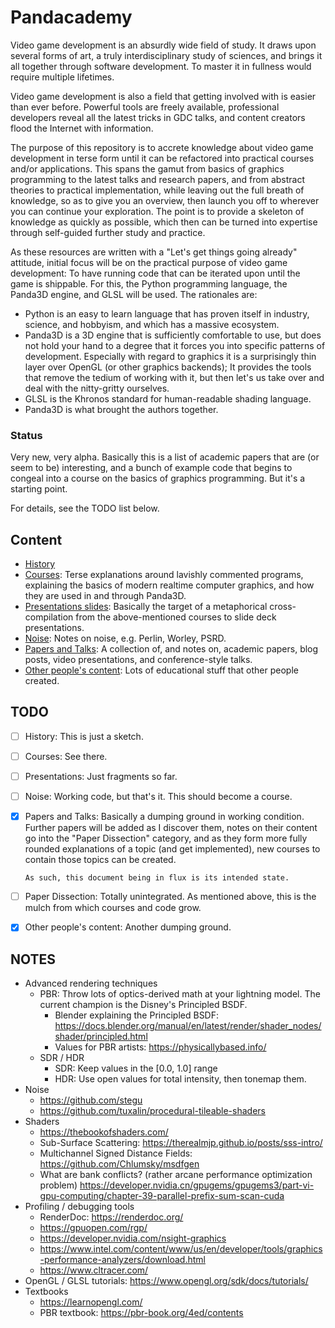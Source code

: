 Pandacademy
===========

Video game development is an absurdly wide field of study. It draws upon
several forms of art, a truly interdisciplinary study of sciences, and
brings it all together through software development. To master it in
fullness would require multiple lifetimes.

Video game development is also a field that getting involved with is
easier than ever before. Powerful tools are freely available,
professional developers reveal all the latest tricks in GDC talks, and
content creators flood the Internet with information.

The purpose of this repository is to accrete knowledge about video game
development in terse form until it can be refactored into practical
courses and/or applications. This spans the gamut from basics of
graphics programming to the latest talks and research papers, and from
abstract theories to practical implementation, while leaving out the
full breath of knowledge, so as to give you an overview, then launch you
off to wherever you can continue your exploration. The point is to
provide a skeleton of knowledge as quickly as possible, which then can
be turned into expertise through self-guided further study and practice.

As these resources are written with a "Let's get things going already"
attitude, initial focus will be on the practical purpose of video game
development: To have running code that can be iterated upon until the
game is shippable. For this, the Python programming language, the
Panda3D engine, and GLSL will be used. The rationales are:
* Python is an easy to learn language that has proven itself in
  industry, science, and hobbyism, and which has a massive ecosystem.
* Panda3D is a 3D engine that is sufficiently comfortable to use, but
  does not hold your hand to a degree that it forces you into specific
  patterns of development. Especially with regard to graphics it is a
  surprisingly thin layer over OpenGL (or other graphics backends); It
  provides the tools that remove the tedium of working with it, but then
  let's us take over and deal with the nitty-gritty ourselves.
* GLSL is the Khronos standard for human-readable shading language.
* Panda3D is what brought the authors together.


### Status

Very new, very alpha. Basically this is a list of academic papers that
are (or seem to be) interesting, and a bunch of example code that begins
to congeal into a course on the basics of graphics programming. But it's
a starting point.

For details, see the TODO list below.


Content
-------

* [History](./history.md)
* [Courses](./courses.md): Terse explanations around lavishly commented
  programs, explaining the basics of modern realtime computer graphics,
  and how they are used in and through Panda3D.
* [Presentations slides](./presentations/presentations.md): Basically
  the target of a metaphorical cross-compilation from the
  above-mentioned courses to slide deck presentations.
* [Noise](./noise/noise.md): Notes on noise, e.g. Perlin, Worley, PSRD.
* [Papers and Talks](papers_and_talks.md): A collection of, and notes
  on, academic papers, blog posts, video presentations, and
  conference-style talks.
* [Other people's content](other_peoples_content.md): Lots of
  educational stuff that other people created.


TODO
----

* [ ] History: This is just a sketch.
* [ ] Courses: See there.
* [ ] Presentations: Just fragments so far.
* [ ] Noise: Working code, but that's it. This should become a course.
* [X] Papers and Talks: Basically a dumping ground in working condition.
      Further papers will be added as I discover them, notes on their
      content go into the "Paper Dissection" category, and as they form
      more fully rounded explanations of a topic (and get implemented),
      new courses to contain those topics can be created.

      As such, this document being in flux is its intended state.
* [ ] Paper Dissection: Totally unintegrated. As mentioned above, this
      is the mulch from which courses and code grow.
* [X] Other people's content: Another dumping ground.


NOTES
-----

* Advanced rendering techniques
  * PBR: Throw lots of optics-derived math at your lightning model.
    The current champion is the Disney's Principled BSDF.
    * Blender explaining the Principled BSDF: https://docs.blender.org/manual/en/latest/render/shader_nodes/shader/principled.html
    * Values for PBR artists: https://physicallybased.info/
  * SDR / HDR
    * SDR: Keep values in the [0.0, 1.0] range
    * HDR: Use open values for total intensity, then tonemap them.
* Noise
  * https://github.com/stegu
  * https://github.com/tuxalin/procedural-tileable-shaders
* Shaders
  * https://thebookofshaders.com/
  * Sub-Surface Scattering: https://therealmjp.github.io/posts/sss-intro/
  * Multichannel Signed Distance Fields: https://github.com/Chlumsky/msdfgen
  * What are bank conflicts? (rather arcane performance optimization problem) https://developer.nvidia.cn/gpugems/gpugems3/part-vi-gpu-computing/chapter-39-parallel-prefix-sum-scan-cuda
* Profiling / debugging tools
  * RenderDoc: https://renderdoc.org/
  * https://gpuopen.com/rgp/
  * https://developer.nvidia.com/nsight-graphics
  * https://www.intel.com/content/www/us/en/developer/tools/graphics-performance-analyzers/download.html
  * https://www.cltracer.com/
* OpenGL / GLSL tutorials: https://www.opengl.org/sdk/docs/tutorials/
* Textbooks
  * https://learnopengl.com/
  * PBR textbook: https://pbr-book.org/4ed/contents
